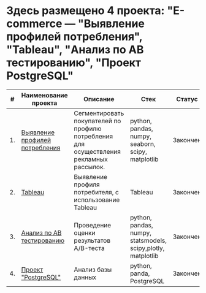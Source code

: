 # Здесь размещено 4 проекта: "E-commerce — "Выявление профилей потребления", "Tableau", "Анализ по АВ тестированию", "Проект PostgreSQL"

| #    | Наименование проекта                | Описание                                                     | Стек                                                         |  Статус
| ---- | ------------------------------------------------------------ | ------------------------------------------------------------ | ------------------------------------------------------------ | --- 
| 1.   | [Выявление профилей потребления](https://github.com/igor-bl77/My_projects/blob/master/E-commerce%20—%20Выявление%20профилей%20потребления.ipynb) | Сегментировать покупателей по профилю потребления для осуществления рекламных рассылок. | python, pandas, numpy, seaborn, scipy, matplotlib       | Закончен
| 2.   | [Tableau](https://github.com/igor-bl77/My_projects/blob/master/tableau.ipynb) | Выявление профиля потребителя, с использование Tableau |  Tableau | Закончен
| 3.   | [Анализ по АВ тестированию](https://github.com/igor-bl77/My_projects/master/analisis_of_AB_testing.ipynb) | Проведение оценки результатов A/B-теста  | python, pandas, numpy, statsmodels, scipy,plotly, matplotlib | Закончен
| 4.   | [Проект "PostgreSQL"](https://github.com/igor-bl77/My_projects/blob/master/sql.ipynb) |  Анализ базы данных  | python, panda, PostgreSQL | Закончен 
